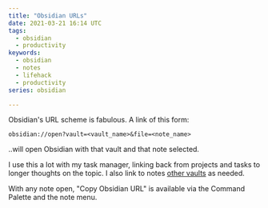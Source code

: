 ```yaml
---
title: "Obsidian URLs"
date: 2021-03-21 16:14 UTC
tags:
  - obsidian
  - productivity
keywords:
  - obsidian
  - notes
  - lifehack
  - productivity 
series: obsidian

---
```

[vaults]: /series/obsidian/thoughts-on-vaults

Obsidian's URL scheme is fabulous. A link of this form:

`obsidian://open?vault=<vault_name>&file=<note_name>`

..will open Obsidian with that vault and that note selected.

I use this a lot with my task manager, linking back from projects and tasks to longer thoughts on the topic. I also link to notes [other vaults][vaults] as needed.

With any note open, "Copy Obsidian URL" is available via the Command Palette and the note menu.


